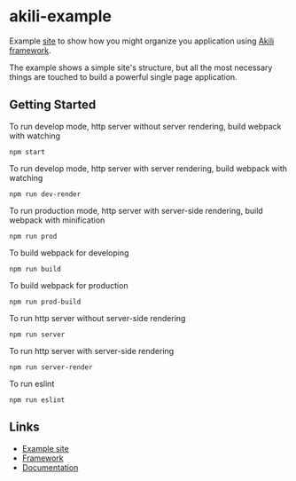 # akili-example
Example [site](https://example.akilijs.com/) to show how you might organize you application using [Akili framework](https://github.com/ortexx/akili).


The example shows a simple site's structure, but all the most necessary things are touched to build a powerful single page application. 

## Getting Started

To run develop mode, http server without server rendering, build webpack with watching

``` npm start ```

To run develop mode, http server with server rendering, build webpack with watching

``` npm run dev-render ```

To run production mode, http server with server-side rendering, build webpack with minification

``` npm run prod ```

To build webpack for developing

``` npm run build ```

To build webpack for production

``` npm run prod-build ```

To run http server without server-side rendering

``` npm run server ```

To run http server with server-side rendering

``` npm run server-render ```

To run eslint

``` npm run eslint ```

## Links
* [Example site](https://example.akilijs.com)
* [Framework](https://github.com/ortexx/akili)
* [Documentation](https://akilijs.com/docs/architecture)

 